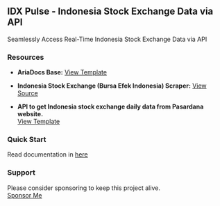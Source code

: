 ## IDX Pulse -  Indonesia Stock Exchange Data via API

Seamlessly Access Real-Time Indonesia Stock Exchange Data via API

### Resources

- **AriaDocs Base:**
  [View Template](https://github.com/nisabmohd/Aria-Docs)

- **Indonesia Stock Exchange (Bursa Efek Indonesia) Scraper:**
  [View Source](https://github.com/ichsanulamal/idx-bei)

- **API to get Indonesia stock exchange daily data from Pasardana website.**  
  [View Template](https://github.com/risan/indonesia-stock-exchange)

### Quick Start

Read documentation in [here](https://idx-pulse.vercel.app/docs/getting-started/introduction)

### Support

Please consider sponsoring to keep this project alive.  
[Sponsor Me](https://github.com/sponsors/rdp77)
